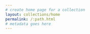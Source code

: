 ```yaml
---
# create home page for a collection
layout: collections/home
permalink: /:path.html
# metadata goes here
---
```

